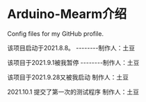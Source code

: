 # Arduino-Mearm介绍
Config files for my GitHub profile.

该项目启动于2021.8.8。            --------制作人：土豆


该项目于2021.9.1被我暂停          --------制作人：土豆


该项目于2021.9.28又被我启动                制作人：土豆

2021.10.1  提交了第一次的测试程序          制作人：土豆



